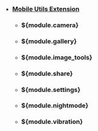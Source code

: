 * ### [Mobile Utils Extension](home)
  * ### ${module.camera}
  * ### ${module.gallery}
  * ### ${module.image_tools}
  * ### ${module.share}
  * ### ${module.settings}
  * ### ${module.nightmode}
  * ### ${module.vibration}
